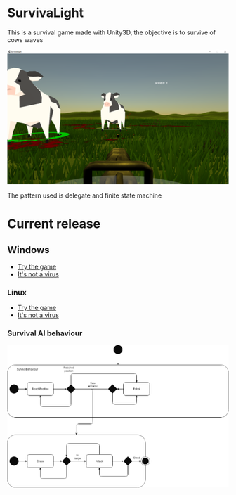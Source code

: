 # SurvivaLight

This is a survival game made with Unity3D, the objective is to survive of cows waves


![Alt text](Screenshots/ss1.png?raw=true "Game screenshot 1")




The pattern used is delegate and finite state machine

# Current release
## Windows
- [Try the game](https://we.tl/dq6c9bUieA)
- [It's not a virus](https://www.virustotal.com/fr/file/7974d648651c56a1912c746589df89d42a568dfdfdc09f909d6d5685ff539ec7/analysis/1522318967/)
### Linux
- [Try the game](https://we.tl/pkMOsnaQhR)
- [It's not a virus](https://www.virustotal.com/fr/file/c8c5792141e523ff7609988eba1e912bc252f119b47ff45f9e9da8f4546d07b6/analysis/1522319078/)


### Survival AI behaviour
![Alt text](Diagrams/SurvivalBehaviour.png?raw=true "Survival behaviour state diagram")
